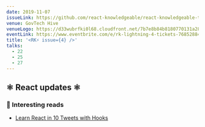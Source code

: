 ```yaml
---
date: 2019-11-07
issueLink: https://github.com/react-knowledgeable/react-knowledgeable-talks/issues/20
venue: GovTech Hive
venueLogo: https://d33wubrfki0l68.cloudfront.net/7b7e8b84b8180770131a2838266cc18409b22293/545c3/images/logo_govtech_hort.gif
eventLink: https://www.eventbrite.com/e/rk-lightning-4-tickets-76852884045
title: '<RK⚡️ issue={4} />'
talks:
  - 22
  - 25
  - 27
---
```


## ⚛️ React updates ⚛️

### 📕 Interesting reads
- [Learn React in 10 Tweets with Hooks](https://dev.to/chrisachard/learn-react-in-10-tweets-with-hooks-59bc)
